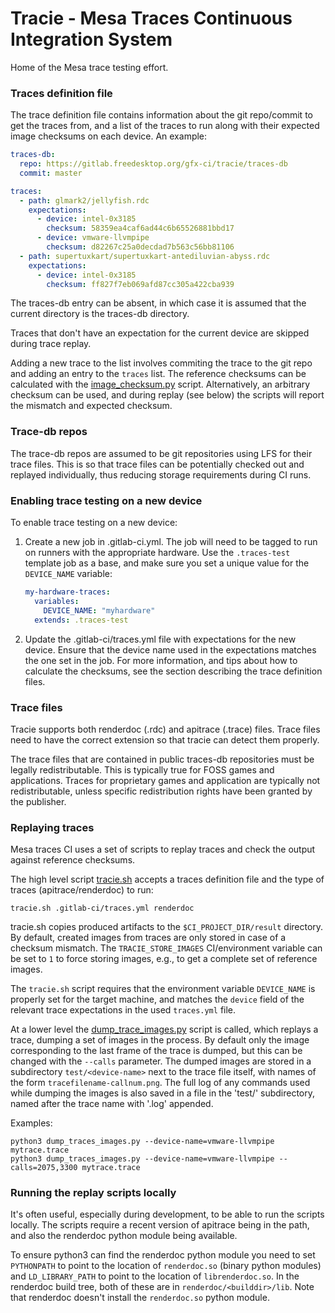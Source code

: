 Tracie - Mesa Traces Continuous Integration System
==================================================

Home of the Mesa trace testing effort.

### Traces definition file

The trace definition file contains information about the git repo/commit to get
the traces from, and a list of the traces to run along with their expected image
checksums on each device. An example:

```yaml
traces-db:
  repo: https://gitlab.freedesktop.org/gfx-ci/tracie/traces-db
  commit: master

traces:
  - path: glmark2/jellyfish.rdc
    expectations:
      - device: intel-0x3185
        checksum: 58359ea4caf6ad44c6b65526881bbd17
      - device: vmware-llvmpipe
        checksum: d82267c25a0decdad7b563c56bb81106
  - path: supertuxkart/supertuxkart-antediluvian-abyss.rdc
    expectations:
      - device: intel-0x3185
        checksum: ff827f7eb069afd87cc305a422cba939
```

The traces-db entry can be absent, in which case it is assumed that the
current directory is the traces-db directory.

Traces that don't have an expectation for the current device are skipped
during trace replay.

Adding a new trace to the list involves commiting the trace to the git repo and
adding an entry to the `traces` list. The reference checksums can be calculated
with the [image_checksum.py](.gitlab-ci/tracie/image_checksum.py) script.
Alternatively, an arbitrary checksum can be used, and during replay (see below)
the scripts will report the mismatch and expected checksum.

### Trace-db repos

The trace-db repos are assumed to be git repositories using LFS for their trace
files. This is so that trace files can be potentially checked out and replayed
individually, thus reducing storage requirements during CI runs.

### Enabling trace testing on a new device

To enable trace testing on a new device:

1. Create a new job in .gitlab-ci.yml. The job will need to be tagged
   to run on runners with the appropriate hardware. Use the `.traces-test`
   template job as a base, and make sure you set a unique value for the
   `DEVICE_NAME` variable:

   ```yaml
   my-hardware-traces:
     variables:
       DEVICE_NAME: "myhardware"
     extends: .traces-test
   ```

2. Update the .gitlab-ci/traces.yml file with expectations for the new device.
   Ensure that the device name used in the expectations matches the one
   set in the job. For more information, and tips about how to calculate
   the checksums, see the section describing the trace definition files.

### Trace files

Tracie supports both renderdoc (.rdc) and apitrace (.trace) files. Trace files
need to have the correct extension so that tracie can detect them properly.

The trace files that are contained in public traces-db repositories must be
legally redistributable. This is typically true for FOSS games and
applications. Traces for proprietary games and application are typically not
redistributable, unless specific redistribution rights have been granted by the
publisher.

### Replaying traces

Mesa traces CI uses a set of scripts to replay traces and check the output
against reference checksums.

The high level script [tracie.sh](.gitlab-ci/tracie/tracie.sh) accepts
a traces definition file and the type of traces (apitrace/renderdoc) to run:

    tracie.sh .gitlab-ci/traces.yml renderdoc

tracie.sh copies produced artifacts to the `$CI_PROJECT_DIR/result`
directory. By default, created images from traces are only stored in case of a
checksum mismatch. The `TRACIE_STORE_IMAGES` CI/environment variable can be set
to `1` to force storing images, e.g., to get a complete set of reference
images.

The `tracie.sh` script requires that the environment variable `DEVICE_NAME` is
properly set for the target machine, and matches the `device` field of the
relevant trace expectations in the used `traces.yml` file.

At a lower level the
[dump_trace_images.py](.gitlab-ci/tracie/dump_trace_images.py) script is
called, which replays a trace, dumping a set of images in the process. By
default only the image corresponding to the last frame of the trace is dumped,
but this can be changed with the `--calls` parameter. The dumped images are
stored in a subdirectory `test/<device-name>` next to the trace file itself,
with names of the form `tracefilename-callnum.png`.  The full log of any
commands used while dumping the images is also saved in a file in the
'test/<device-name>' subdirectory, named after the trace name with '.log'
appended.

Examples:

    python3 dump_traces_images.py --device-name=vmware-llvmpipe mytrace.trace
    python3 dump_traces_images.py --device-name=vmware-llvmpipe --calls=2075,3300 mytrace.trace

### Running the replay scripts locally

It's often useful, especially during development, to be able to run the scripts
locally. The scripts require a recent version of apitrace being in the path,
and also the renderdoc python module being available.

To ensure python3 can find the renderdoc python module you need to set
`PYTHONPATH` to point to the location of `renderdoc.so` (binary python modules)
and `LD_LIBRARY_PATH` to point to the location of `librenderdoc.so`. In the
renderdoc build tree, both of these are in `renderdoc/<builddir>/lib`. Note
that renderdoc doesn't install the `renderdoc.so` python module.
